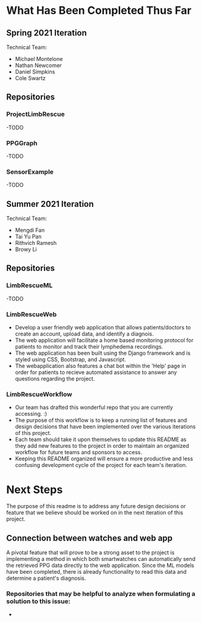 # What Has Been Completed Thus Far

## Spring 2021 Iteration 

Technical Team:
-  Michael Montelone
-  Nathan Newcomer
-  Daniel Simpkins
-  Cole Swartz

## Repositories
### ProjectLimbRescue
-TODO
### PPGGraph
-TODO
### SensorExample
-TODO

## Summer 2021 Iteration 

Technical Team:
-  Mengdi Fan
-  Tai Yu Pan
-  Rithvich Ramesh
-  Browy Li

## Repositories
### LimbRescueML
-TODO
### LimbRescueWeb
- Develop a user friendly web application that allows patients/doctors to create an account, upload data, and identify a diagnois. 
- The web application will facilitate a home based monitoring protocol for patients to monitor and track their lymphedema recordings.
- The web application has been built using the Django framework and is styled using CSS, Bootstrap, and Javascript. 
- The webapplication also features a chat bot within the 'Help' page in order for patients to recieve automated assistance to answer any questions regarding the project.
### LimbRescueWorkflow
- Our team has drafted this wonderful repo that you are currently accessing. :)
- The purpose of this workflow is to keep a running list of features and design decisions that have been implemented over the various iterations of this project.
- Each team should take it upon themselves to update this README as they add new features to the project in order to maintain an organized workflow for future teams and sponsors to access. 
- Keeping this README organized will ensure a more productive and less confusing development cycle of the project for each team's iteration.

# Next Steps
The purpose of this readme is to address any future design decisions or feature that we believe should be worked on in the next iteration of this project.

## Connection between watches and web app
A pivotal feature that will prove to be a strong asset to the project is implementing a method in which both smartwatches can automatically send the retrieved PPG data directly to the web application. Since the ML models have been completed, there is already functionality to read this data and determine a patient's diagnosis. 

### Repositories that may be helpful to analyze when formulating a solution to this issue:
- 
